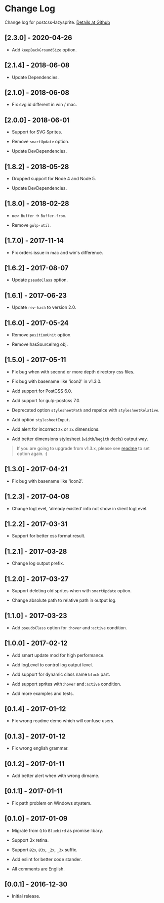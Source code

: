 
# Change Log

Change log for postcss-lazysprite. [Details at Github](https://github.com/Jeff2Ma/postcss-lazysprite)

## [2.3.0] - 2020-04-26

- Add `keepBackGroundSize` option.

## [2.1.4] - 2018-06-08

- Update Dependencies.

## [2.1.0] - 2018-06-08

- Fix svg id different in win / mac.

## [2.0.0] - 2018-06-01

- Support for SVG Sprites.

- Remove `smartUpdate` option.

- Update DevDependencies.

## [1.8.2] - 2018-05-28

- Dropped support for Node 4 and Node 5.

- Update DevDependencies.

## [1.8.0] - 2018-02-28

- `new Buffer` -> `Buffer.from`.

- Remove `gulp-util`.

## [1.7.0] - 2017-11-14

- Fix orders issue in mac and win's difference.

## [1.6.2] - 2017-08-07

- Update `pseudoClass` option.

## [1.6.1] - 2017-06-23

- Update `rev-hash` to version 2.0.

## [1.6.0] - 2017-05-24

- Remove `positionUnit` option.

- Remove hasSourceImg obj.

## [1.5.0] - 2017-05-11

- Fix bug when with second or more depth directory css files.

- Fix bug with basename like 'icon2' in v1.3.0.

- Add support for PostCSS 6.0.

- Add support for gulp-postcss 7.0.

- Deprecated option `stylesheetPath` and repalce with `stylesheetRelative`.

- Add option `stylesheetInput`.

- Add alert for incorrect `2x` or `3x` dimensions.

- Add better dimensions stylesheet (`width`/`hegith` decls) output way.

> If you are going to upgrade from v1.3.x, please see [readme](README.md) to set option again. :)


## [1.3.0] - 2017-04-21

- Fix bug with basename like 'icon2'.

## [1.2.3] - 2017-04-08

- Change logLevel, 'already existed' info not show in slient logLevel.

## [1.2.2] - 2017-03-31

- Support for better css format result.

## [1.2.1] - 2017-03-28

- Change log output prefix.

## [1.2.0] - 2017-03-27

- Support deleting old sprites when with `smartUpdate` option.

- Change absolute path to relative path in output log.

## [1.1.0] - 2017-03-23

- Add `pseudoClass` option for `:hover` and`:active` condition.

## [1.0.0] - 2017-02-12

- Add smart update mod for high performance.

- Add logLevel to control log output level.

- Add support for dynamic class name `block` part.

- Add support sprites with`:hover` and`:active` condition.

- Add more examples and tests.

## [0.1.4] - 2017-01-12

- 	Fix wrong readme demo which will confuse users.

## [0.1.3] - 2017-01-12

- 	Fix wrong english grammar.

## [0.1.2] - 2017-01-11

- 	Add better alert when with wrong dirname.

## [0.1.1] - 2017-01-11

- 	Fix path problem on Windows stystem.

## [0.1.0] - 2017-01-09

- Migrate from `Q` to `Bluebird` as promise libary.

- Support 3x retina.

- Support `@2x`, `@3x`, `_2x`, `_3x` suffix.

- Add eslint for better code stander.

- All comments are English.

## [0.0.1] - 2016-12-30

- Initial release.
